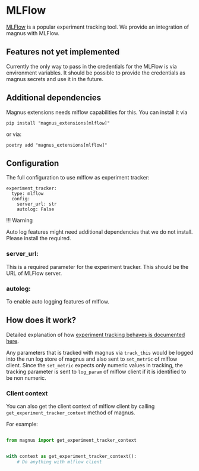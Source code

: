 # MLFlow

[MLFlow](https://mlflow.org/docs/latest/index.html) is a popular experiment tracking tool.
We provide an integration of magnus with MLFlow.

## Features not yet implemented

Currently the only way to pass in the credentials for the MLFlow is via environment variables. It should be possible to
provide the credentials as magnus secrets and use it in the future.

## Additional dependencies

Magnus extensions needs mlflow capabilities for this. You can install it via

```pip install "magnus_extensions[mlflow]"```

or via:

```poetry add "magnus_extensions[mlflow]"```


## Configuration

The full configuration to use mlflow as experiment tracker:

```
experiment_tracker:
  type: mlflow
  config:
    server_url: str
    autolog: False
```

!!! Warning

Auto log features might need additional dependencies that we do not install. Please install the required.

### server_url:

This is a required parameter for the experiment tracker. This should be the URL of MLFlow server.

### autolog:

To enable auto logging features of mlflow.

## How does it work?

Detailed explanation of how
[experiment tracking behaves is documented here](https://astrazeneca.github.io/magnus-core/concepts/experiment-tracking/).

Any parameters that is tracked with magnus via ```track_this``` would be logged into the run log store of magnus and
also sent to ```set_metric``` of mlflow client. Since the ```set_metric``` expects only numeric values in tracking,
the tracking parameter is sent to ```log_param``` of mlflow client if it is identified to be non numeric.

### Client context

You can also get the client context of mlflow client by calling ```get_experiment_tracker_context``` method of magnus.

For example:

```python

from magnus import get_experiment_tracker_context


with context as get_experiment_tracker_context():
    # Do anything with mlflow client

```

